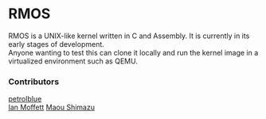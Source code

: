 # RMOS

RMOS is a UNIX-like kernel written in C and Assembly. It is currently in its early stages of development.  
Anyone wanting to test this can clone it locally and run the kernel image in a virtualized environment such as QEMU.

### Contributors

[petrolblue](https://github.com/petrolblue)  
[Ian Moffett](https://github.com/Ian-Moffett)
[Maou Shimazu](https://github.com/Maou-Shimazu)
